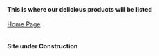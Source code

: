 <html lang="en">
	<head>
		<title>This is where our delicious products will be listed
		</title>
	</head> 	
	<body>
   		<b>This is where our delicious products will be listed</b><br><br>
		<a href="https://zperov.github.io/Grocery">Home Page</a><br><br><br>
		<b>Site under Construction</b>
	</body>
</html>
